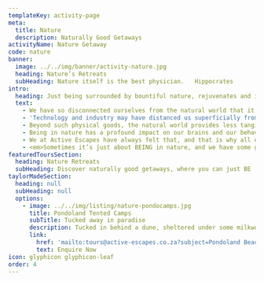 ```yaml
---
templateKey: activity-page
meta:
  title: Nature
  description: Naturally Good Getaways
activityName: Nature Getaway
code: nature
banner:
  image: ../../img/banner/activity-nature.jpg
  heading: Nature’s Retreats
  subHeading: Nature itself is the best physician.   Hippocrates
intro:
  heading: Just being surrounded by bountiful nature, rejuvenates and inspires us…
  text:
    - We have so disconnected ourselves from the natural world that it is easy — and often convenient — to forget that nature remains as giving as ever, even as it vanishes bit-by-bit.
    - 'Technology and industry may have distanced us superficially from nature, but it has not changed our reliance upon the natural world: most of what we use and consume on a daily basis remains the product of multitudes of interactions within nature, and many of those interactions have been catastrophically imperilled.'
    - Beyond such physical goods, the natural world provides less tangible, but just as important, gifts in terms of beauty, art, and spirituality.
    - Being in nature has a profound impact on our brains and our behaviour; helping us to reduce anxiety and stress, and increase our attention capacity, creativity, and even our ability to connect with other people.
    - We at Active Escapes have always felt that, and that is why all our trips take place in beautiful natural surrounds, far from the madding crowds.
    - <em>Sometimes it’s just about BEING in nature, and we have some great getaways where this can be….</em>
featuredToursSection:
  heading: Nature Retreats
  subHeading: Discover naturally good getaways, where you can just BE
taylorMadeSection:
  heading: null
  subHeading: null
  options:
    - image: ../../img/listing/nature-pondocamps.jpg
      title: Pondoland Tented Camps
      subTitle: Tucked away in paradise
      description: Tucked in behind a dune, sheltered under some milkwoods, or on the banks of a pristine estuary, these Wild Coast Beach Camps in Northern Pondoland offer the perfect friend and family getaway.  They are a place to reflect, explore, and be reminded about what is truly important in life.
      link:
        href: 'mailto:tours@active-escapes.co.za?subject=Pondoland Beach Camp Accommodation Enquiry'
        text: Enquire Now
icon: glyphicon glyphicon-leaf
order: 4
---
```

